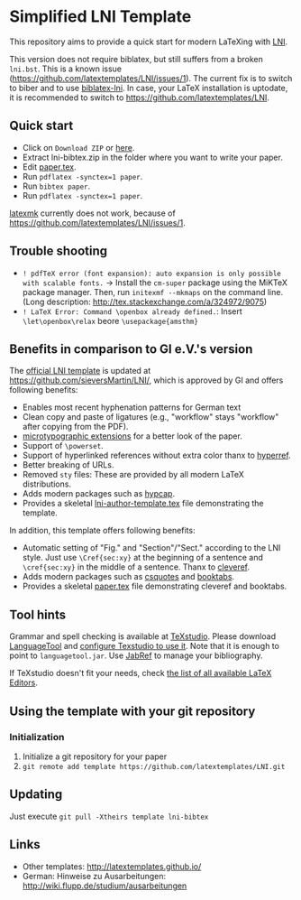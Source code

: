 # Simplified LNI Template

This repository aims to provide a quick start for modern LaTeXing with [LNI].

This version does not require biblatex, but still suffers from a broken `lni.bst`.
This is a known issue (https://github.com/latextemplates/LNI/issues/1).
The current fix is to switch to biber and to use [biblatex-lni].
In case, your LaTeX installation is uptodate, it is recommended to switch to https://github.com/latextemplates/LNI.

## Quick start

 * Click on `Download ZIP` or [here](https://github.com/latextemplates/LNI/archive/lni-bibtex.zip).
 * Extract lni-bibtex.zip in the folder where you want to write your paper.
 * Edit [paper.tex](paper.tex).
 * Run `pdflatex -synctex=1 paper`.
 * Run `bibtex paper`.
 * Run `pdflatex -synctex=1 paper`.

[latexmk] currently does not work, because of https://github.com/latextemplates/LNI/issues/1.

## Trouble shooting

* `! pdfTeX error (font expansion): auto expansion is only possible with scalable fonts.` -> Install the `cm-super` package using the MiKTeX package manager. Then, run `initexmf --mkmaps` on the command line. (Long description: http://tex.stackexchange.com/a/324972/9075)
* `! LaTeX Error: Command \openbox already defined.`: Insert `\let\openbox\relax` beore `\usepackage{amsthm}`

## Benefits in comparison to GI e.V.'s version

The [official LNI template] is updated at <https://github.com/sieversMartin/LNI/>, which is approved by GI and offers following benefits:

 * Enables most recent hyphenation patterns for German text
 * Clean copy and paste of ligatures (e.g., "workflow" stays "workflow" after copying from the PDF).
 * [microtypographic extensions](https://www.ctan.org/pkg/microtype) for a better look of the paper.
 * Support of `\powerset`.
 * Support of hyperlinked references without extra color thanx to [hyperref].
 * Better breaking of URLs.
 * Removed `sty` files: These are provided by all modern LaTeX distributions.
 * Adds modern packages such as [hypcap].
 * Provides a skeletal [lni-author-template.tex](https://github.com/sieversMartin/LNI/blob/master/lni-author-template.tex) file demonstrating the template.

In addition, this template offers following benefits:

 * Automatic setting of "Fig." and "Section"/"Sect." according to the LNI style. Just use `\Cref{sec:xy}` at the beginning of a sentence and `\cref{sec:xy}` in the middle of a sentence. Thanx to [cleveref].
 * Adds modern packages such as [csquotes] and [booktabs].
 * Provides a skeletal [paper.tex](paper.tex) file demonstrating cleveref and booktabs.

## Tool hints

Grammar and spell checking is available at [TeXstudio].
Please download [LanguageTool] and [configure Texstudio to use it](http://wiki.languagetool.org/checking-la-tex-with-languagetool#toc4).
Note that it is enough to point to `languagetool.jar`.
Use [JabRef] to manage your bibliography.

If TeXstudio doesn't fit your needs, check [the list of all available LaTeX Editors](http://tex.stackexchange.com/questions/339/latex-editors-ides).

## Using the template with your git repository

### Initialization

1. Initialize a git repository for your paper
2. `git remote add template https://github.com/latextemplates/LNI.git`

## Updating

Just execute `git pull -Xtheirs template lni-bibtex`

## Links

 * Other templates: http://latextemplates.github.io/
 * German: Hinweise zu Ausarbeitungen: http://wiki.flupp.de/studium/ausarbeitungen

  [LNI]: https://www.gi.de/service/publikationen/lni/autorenrichtlinien.html
  [official LNI template]: https://www.gi.de/fileadmin/redaktion/Autorenrichtlinien/LNI-LaTeX-Vorlage.zip

  [biblatex-lni]: https://github.com/latextemplates/biblatex-lni
  [booktabs]: https://www.ctan.org/pkg/booktabs
  [cleveref]: https://ctan.org/pkg/cleveref
  [csquotes]: https://www.ctan.org/pkg/csquotes
  [hypcap]: https://www.ctan.org/pkg/hypcap
  [hyperref]: https://ctan.org/pkg/hyperref
  [microtype]: https://ctan.org/pkg/microtype
  
  [latexmk]: https://www.ctan.org/pkg/latexmk/

  [JabRef]: http://www.jabref.org
  [LanguageTool]: https://languagetool.org/
  [TeXstudio]: http://texstudio.sourceforge.net/
